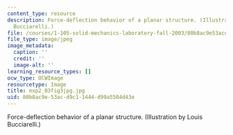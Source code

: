 ```yaml
---
content_type: resource
description: Force-deflection behavior of a planar structure. (Illustration by Louis
  Bucciarelli.)
file: /courses/1-105-solid-mechanics-laboratory-fall-2003/80b8ac9e53acd9c11444d99a5504d43e_exp2_03fig3jpg.jpg
file_type: image/jpeg
image_metadata:
  caption: ''
  credit: ''
  image-alt: ''
learning_resource_types: []
ocw_type: OCWImage
resourcetype: Image
title: exp2_03fig3jpg.jpg
uid: 80b8ac9e-53ac-d9c1-1444-d99a5504d43e
---
```

Force-deflection behavior of a planar structure. (Illustration by Louis Bucciarelli.)

